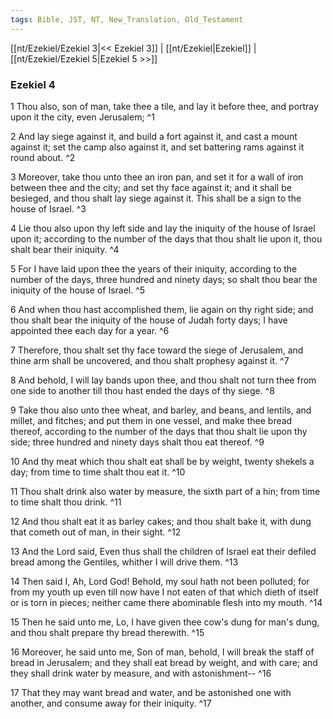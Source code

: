```yaml
---
tags: Bible, JST, NT, New_Translation, Old_Testament
---
```


[[nt/Ezekiel/Ezekiel 3|<< Ezekiel 3]] | [[nt/Ezekiel|Ezekiel]] | [[nt/Ezekiel/Ezekiel 5|Ezekiel 5 >>]]

### Ezekiel 4

1 Thou also, son of man, take thee a tile, and lay it before thee, and portray upon it the city, even Jerusalem;  ^1

2 And lay siege against it, and build a fort against it, and cast a mount against it; set the camp also against it, and set battering rams against it round about.  ^2

3 Moreover, take thou unto thee an iron pan, and set it for a wall of iron between thee and the city; and set thy face against it; and it shall be besieged, and thou shalt lay siege against it. This shall be a sign to the house of Israel.  ^3

4 Lie thou also upon thy left side and lay the iniquity of the house of Israel upon it; according to the number of the days that thou shalt lie upon it, thou shalt bear their iniquity.  ^4

5 For I have laid upon thee the years of their iniquity, according to the number of the days, three hundred and ninety days; so shalt thou bear the iniquity of the house of Israel.  ^5

6 And when thou hast accomplished them, lie again on thy right side; and thou shalt bear the iniquity of the house of Judah forty days; I have appointed thee each day for a year.  ^6

7 Therefore, thou shalt set thy face toward the siege of Jerusalem, and thine arm shall be uncovered, and thou shalt prophesy against it.  ^7

8 And behold, I will lay bands upon thee, and thou shalt not turn thee from one side to another till thou hast ended the days of thy siege.  ^8

9 Take thou also unto thee wheat, and barley, and beans, and lentils, and millet, and fitches; and put them in one vessel, and make thee bread thereof, according to the number of the days that thou shalt lie upon thy side; three hundred and ninety days shalt thou eat thereof.  ^9

10 And thy meat which thou shalt eat shall be by weight, twenty shekels a day; from time to time shalt thou eat it.  ^10

11 Thou shalt drink also water by measure, the sixth part of a hin; from time to time shalt thou drink.  ^11

12 And thou shalt eat it as barley cakes; and thou shalt bake it, with dung that cometh out of man, in their sight.  ^12

13 And the Lord said, Even thus shall the children of Israel eat their defiled bread among the Gentiles, whither I will drive them.  ^13

14 Then said I, Ah, Lord God! Behold, my soul hath not been polluted; for from my youth up even till now have I not eaten of that which dieth of itself or is torn in pieces; neither came there abominable flesh into my mouth.  ^14

15 Then he said unto me, Lo, I have given thee cow\'s dung for man\'s dung, and thou shalt prepare thy bread therewith.  ^15

16 Moreover, he said unto me, Son of man, behold, I will break the staff of bread in Jerusalem; and they shall eat bread by weight, and with care; and they shall drink water by measure, and with astonishment\--  ^16

17 That they may want bread and water, and be astonished one with another, and consume away for their iniquity.  ^17

 
